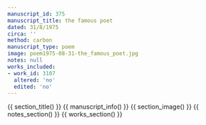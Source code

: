```yaml
---
manuscript_id: 375
manuscript_title: the famous poet
dated: 31/8/1975
circa: ''
method: carbon
manuscript_type: poem
image: poem1975-08-31-the_famous_poet.jpg
notes: null
works_included:
- work_id: 3107
  altered: 'no'
  edited: 'no'
---
```


{{ section_title() }}
{{ manuscript_info() }}
{{ section_image() }}
{{ notes_section() }}
{{ works_section() }}

